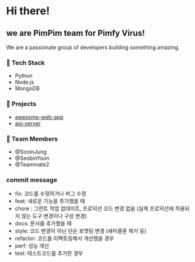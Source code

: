 # Hi there!

## we are PimPim team for Pimfy Virus!

We are a passionate group of developers building something amazing.

### 🔧 Tech Stack
- Python
- Node.js
- MongoDB

### 📁 Projects
- [awesome-web-app](https://github.com/sooin-team/awesome-web-app)
- [api-server](https://github.com/sooin-team/api-server)

### 🙌 Team Members
- @SooinJung
- @SeobinYoon
- @Teammate2

### commit message

- fix: 코드를 수정하거나 버그 수정
- feat: 새로운 기능을 추가했을 때
- chore : 그런트 작업 업데이트, 프로덕션 코드 변경 없음 (실제 프로덕션에 적용되지 않는 도구 변경이나 구성 변경)
- docs: 문서를 추가했을 때
- style: 코드 변경이 아닌 단순 포맷팅 변경 (새미콜론 제거 등)
- refactor: 코드를 리펙토링해서 개선했을 경우
- perf: 성능 개선
- test: 테스트코드를 추가한 경우
